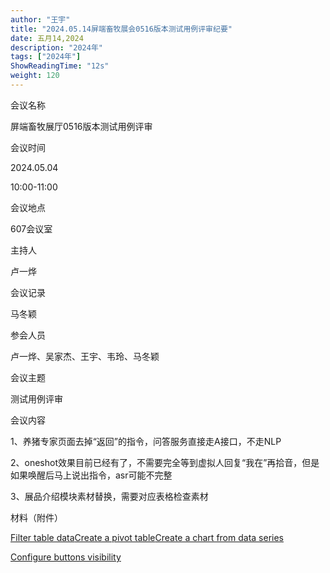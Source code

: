```yaml
---
author: "王宇"
title: "2024.05.14屏端畜牧展会0516版本测试用例评审纪要"
date: 五月14,2024
description: "2024年"
tags: ["2024年"]
ShowReadingTime: "12s"
weight: 120
---
```

会议名称

屏端畜牧展厅0516版本测试用例评审

会议时间

2024.05.04

10:00-11:00

会议地点

607会议室

主持人

卢一烨

会议记录

马冬颖

参会人员

卢一烨、吴家杰、王宇、韦玲、马冬颖

会议主题

测试用例评审

会议内容

1、养猪专家页面去掉“返回”的指令，问答服务直接走A接口，不走NLP

2、oneshot效果目前已经有了，不需要完全等到虚拟人回复“我在”再拾音，但是如果唤醒后马上说出指令，asr可能不完整

3、展品介绍模块素材替换，需要对应表格检查素材

材料（附件）

[Filter table data](#)[Create a pivot table](#)[Create a chart from data series](#)

[Configure buttons visibility](/users/tfac-settings.action)